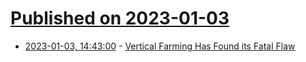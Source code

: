 # [Published on 2023-01-03](index.md)

* [2023-01-03, 14:43:00](https://soylentnews.org/article.pl?sid=23/01/02/1457201&from=rss) - [Vertical Farming Has Found its Fatal Flaw](https://soylentnews.org/article.pl?sid=23/01/02/1457201&from=rss)
